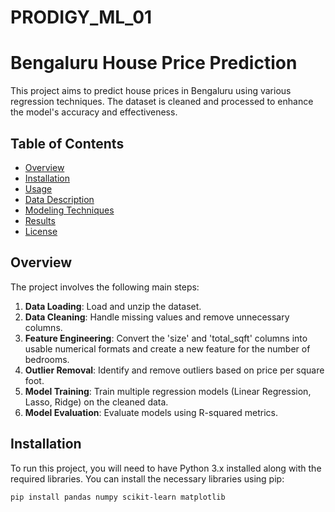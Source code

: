 # PRODIGY_ML_01
# Bengaluru House Price Prediction

This project aims to predict house prices in Bengaluru using various regression techniques. The dataset is cleaned and processed to enhance the model's accuracy and effectiveness.

## Table of Contents
- [Overview](#overview)
- [Installation](#installation)
- [Usage](#usage)
- [Data Description](#data-description)
- [Modeling Techniques](#modeling-techniques)
- [Results](#results)
- [License](#license)

## Overview
The project involves the following main steps:
1. **Data Loading**: Load and unzip the dataset.
2. **Data Cleaning**: Handle missing values and remove unnecessary columns.
3. **Feature Engineering**: Convert the 'size' and 'total_sqft' columns into usable numerical formats and create a new feature for the number of bedrooms.
4. **Outlier Removal**: Identify and remove outliers based on price per square foot.
5. **Model Training**: Train multiple regression models (Linear Regression, Lasso, Ridge) on the cleaned data.
6. **Model Evaluation**: Evaluate models using R-squared metrics.

## Installation
To run this project, you will need to have Python 3.x installed along with the required libraries. You can install the necessary libraries using pip:

```bash
pip install pandas numpy scikit-learn matplotlib

